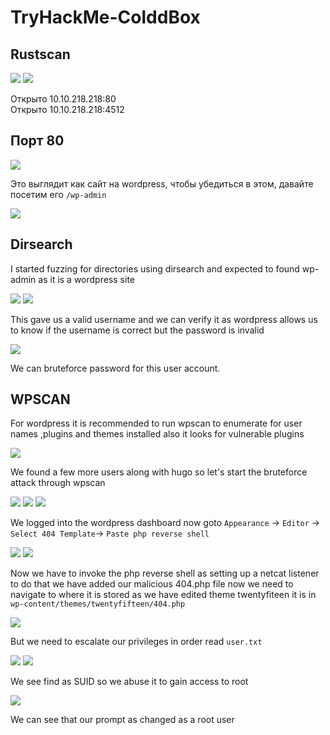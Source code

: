 # TryHackMe-ColddBox

## Rustscan

<img src="https://imgur.com/VW0IztZ.png"/>

<img src="https://imgur.com/Yn5ZiC8.png"/>


Открыто 10.10.218.218:80                                                             
Открыто 10.10.218.218:4512 

## Порт 80

<img src="https://imgur.com/vAiwYMa.png"/>

Это выглядит как сайт на wordpress, чтобы убедиться в этом, давайте посетим его `/wp-admin`

<img src="https://imgur.com/3PitIQV.png"/>

## Dirsearch

I started fuzzing for directories using dirsearch and expected to found wp-admin as it is a wordpress site

<img src="https://imgur.com/RzKcrg0.png"/>

<img src="https://imgur.com/8QbEzYa.png"/>

This gave us a valid username and we can verify it as wordpress allows us to know if the username is correct but the password is invalid

<img src="https://imgur.com/hNbxZX0.png"/>

We can bruteforce password for this user account.

## WPSCAN

For wordpress it is recommended to run wpscan to enumerate for user names ,plugins and themes installed also it looks for vulnerable plugins

<img src="https://imgur.com/4O6rJkA.png"/>

We found a few more users along with hugo so let's start the bruteforce attack through wpscan

<img src="https://imgur.com/0XPVlo5.png"/>

<img src="https://imgur.com/lcSQipa.png"/>

<img src="https://imgur.com/9iqHQDF.png"/>

We logged into the wordpress dashboard now goto `Appearance` -> `Editor` -> `Select 404 Template`-> `Paste php reverse shell` 

<img src="https://imgur.com/QDzdwA2.png"/>

<img src="https://imgur.com/oEzHJ5d.png"/>

Now we have to invoke the php reverse shell as setting up a netcat listener to do that we have added our malicious 404.php file now we need to navigate to where it is stored as we have edited theme twentyfiteen it is in `wp-content/themes/twentyfifteen/404.php`

<img src="https://imgur.com/Rd5CJtv.png"/>

But we need to escalate our privileges in order read `user.txt`	

<img src="https://imgur.com/uQffE6i.png"/>

<img src="https://imgur.com/kQEuDQW.png"/>

We see find as SUID so we abuse it to gain access to root

<img src="https://imgur.com/VVUh9o5.png"/>

We can see that our prompt as changed as a root user
